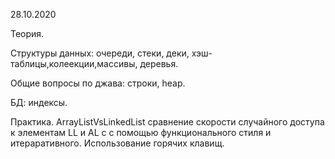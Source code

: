 28.10.2020

Теория.

Структуры данных: очереди, стеки, деки, хэш-таблицы,колеекции,массивы, деревья.

Общие вопросы по джава: строки, heap.

БД: индексы.

Практика.
ArrayListVsLinkedList сравнение скорости случайного доступа к элементам LL и AL c с помощью функционального стиля и итераративного.
Использование горячих клавищ.